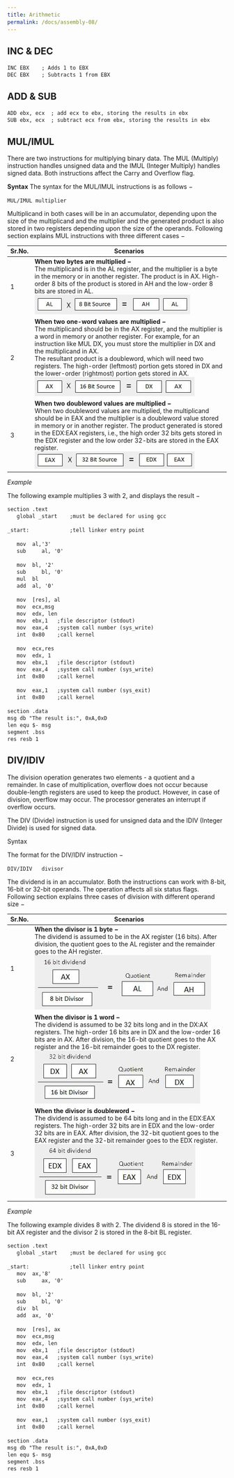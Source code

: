 ```yaml
---
title: Arithmetic
permalink: /docs/assembly-08/
---
```


## INC & DEC

```assembly
INC EBX    ; Adds 1 to EBX
DEC EBX    ; Subtracts 1 from EBX
```

## ADD & SUB

```assembly
ADD ebx, ecx  ; add ecx to ebx, storing the results in ebx
SUB ebx, ecx  ; subtract ecx from ebx, storing the results in ebx
```

## MUL/IMUL

There are two instructions for multiplying binary data. The MUL (Multiply) instruction handles unsigned data and the IMUL (Integer Multiply) handles signed data. Both instructions affect the Carry and Overflow flag.  

**Syntax**
The syntax for the MUL/IMUL instructions is as follows −  

`MUL/IMUL multiplier`  

Multiplicand in both cases will be in an accumulator, depending upon the size of the multiplicand and the multiplier and the generated product is also stored in two registers depending upon the size of the operands. Following section explains MUL instructions with three different cases −  


|Sr.No.|Scenarios|
|---|---|
|1|**When two bytes are multiplied −**<BR>The multiplicand is in the AL register, and the multiplier is a byte in the memory or in another register. The product is in AX. High-order 8 bits of the product is stored in AH and the low-order 8 bits are stored in AL.<BR>![MUL two bytes](/assets/img/assembly/arithmetic1.jpg "MUL two bytes")|
|2|**When two one-word values are multiplied −**<BR>The multiplicand should be in the AX register, and the multiplier is a word in memory or another register. For example, for an instruction like MUL DX, you must store the multiplier in DX and the multiplicand in AX.<BR>The resultant product is a doubleword, which will need two registers. The high-order (leftmost) portion gets stored in DX and the lower-order (rightmost) portion gets stored in AX.<BR>![MUL two words](/assets/img/assembly/arithmetic2.jpg "MUL two words")|
|3|**When two doubleword values are multiplied −**<BR>When two doubleword values are multiplied, the multiplicand should be in EAX and the multiplier is a doubleword value stored in memory or in another register. The product generated is stored in the EDX:EAX registers, i.e., the high order 32 bits gets stored in the EDX register and the low order 32-bits are stored in the EAX register.<BR>![MUL two double words](/assets/img/assembly/arithmetic3.jpg "MUL two double words")|

*Example*   

The following example multiplies 3 with 2, and displays the result −  

```assembly
section	.text
   global _start    ;must be declared for using gcc
	
_start:             ;tell linker entry point

   mov	al,'3'
   sub     al, '0'
	
   mov 	bl, '2'
   sub     bl, '0'
   mul 	bl
   add	al, '0'
	
   mov 	[res], al
   mov	ecx,msg	
   mov	edx, len
   mov	ebx,1	;file descriptor (stdout)
   mov	eax,4	;system call number (sys_write)
   int	0x80	;call kernel
	
   mov	ecx,res
   mov	edx, 1
   mov	ebx,1	;file descriptor (stdout)
   mov	eax,4	;system call number (sys_write)
   int	0x80	;call kernel
	
   mov	eax,1	;system call number (sys_exit)
   int	0x80	;call kernel

section .data
msg db "The result is:", 0xA,0xD 
len equ $- msg   
segment .bss
res resb 1
```

## DIV/IDIV

The division operation generates two elements - a quotient and a remainder. In case of multiplication, overflow does not occur because double-length registers are used to keep the product. However, in case of division, overflow may occur. The processor generates an interrupt if overflow occurs.  

The DIV (Divide) instruction is used for unsigned data and the IDIV (Integer Divide) is used for signed data.  

Syntax  

The format for the DIV/IDIV instruction −  

`DIV/IDIV	divisor`

The dividend is in an accumulator. Both the instructions can work with 8-bit, 16-bit or 32-bit operands. The operation affects all six status flags. Following section explains three cases of division with different operand size −  

|Sr.No.|Scenarios|
|---|---|
|1|**When the divisor is 1 byte −**<BR>The dividend is assumed to be in the AX register (16 bits). After division, the quotient goes to the AL register and the remainder goes to the AH register.<BR>![1 Byte Divisor](/assets/img/assembly/arithmetic4.jpg "1 Byte Divisor")|
|2|**When the divisor is 1 word −**<BR>The dividend is assumed to be 32 bits long and in the DX:AX registers. The high-order 16 bits are in DX and the low-order 16 bits are in AX. After division, the 16-bit quotient goes to the AX register and the 16-bit remainder goes to the DX register.<BR>![1 Word Divisor](/assets/img/assembly/arithmetic5.jpg "1 Word Divisor")|
|3|**When the divisor is doubleword −**<BR>The dividend is assumed to be 64 bits long and in the EDX:EAX registers. The high-order 32 bits are in EDX and the low-order 32 bits are in EAX. After division, the 32-bit quotient goes to the EAX register and the 32-bit remainder goes to the EDX register.<BR>![Doubleword Divisor](/assets/img/assembly/arithmetic6.jpg "Doubleword Divisor")|

*Example*  

The following example divides 8 with 2. The dividend 8 is stored in the 16-bit AX register and the divisor 2 is stored in the 8-bit BL register.  

```assembly
section	.text
   global _start    ;must be declared for using gcc
	
_start:             ;tell linker entry point
   mov	ax,'8'
   sub     ax, '0'
	
   mov 	bl, '2'
   sub     bl, '0'
   div 	bl
   add	ax, '0'
	
   mov 	[res], ax
   mov	ecx,msg	
   mov	edx, len
   mov	ebx,1	;file descriptor (stdout)
   mov	eax,4	;system call number (sys_write)
   int	0x80	;call kernel
	
   mov	ecx,res
   mov	edx, 1
   mov	ebx,1	;file descriptor (stdout)
   mov	eax,4	;system call number (sys_write)
   int	0x80	;call kernel
	
   mov	eax,1	;system call number (sys_exit)
   int	0x80	;call kernel
	
section .data
msg db "The result is:", 0xA,0xD 
len equ $- msg   
segment .bss
res resb 1
```

